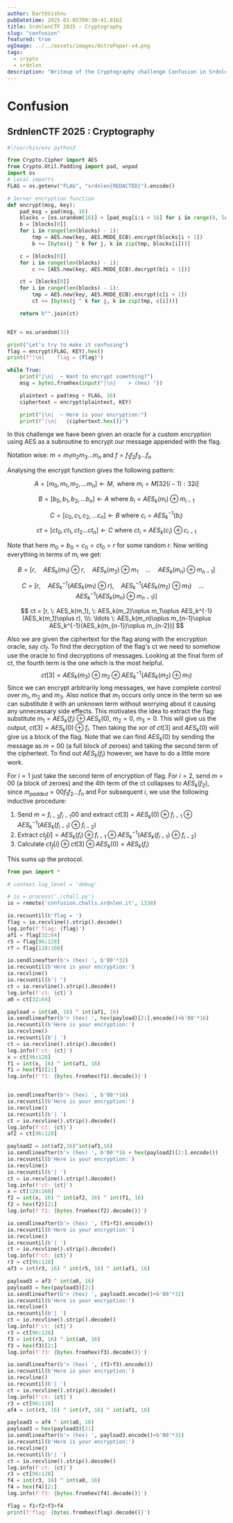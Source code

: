 ```yaml
---
author: DarthVishnu
pubDatetime: 2025-01-05T09:30:41.816Z
title: SrdnlenCTF 2025 - Cryptography
slug: "confusion"
featured: true
ogImage: ../../assets/images/AstroPaper-v4.png
tags:
  - crypto
  - srdnlen
description: "Writeup of the Cryptography challenge Confusion in SrdnlenCTF 2025"
---
```


# Confusion

## SrdnlenCTF 2025 : Cryptography

```python
#!/usr/bin/env python3

from Crypto.Cipher import AES
from Crypto.Util.Padding import pad, unpad
import os
# Local imports
FLAG = os.getenv("FLAG", "srdnlen{REDACTED}").encode()

# Server encryption function
def encrypt(msg, key):
    pad_msg = pad(msg, 16)
    blocks = [os.urandom(16)] + [pad_msg[i:i + 16] for i in range(0, len(pad_msg), 16)]
    b = [blocks[0]]
    for i in range(len(blocks) - 1):
        tmp = AES.new(key, AES.MODE_ECB).encrypt(blocks[i + 1])
        b += [bytes(j ^ k for j, k in zip(tmp, blocks[i]))]

    c = [blocks[0]]
    for i in range(len(blocks) - 1):
        c += [AES.new(key, AES.MODE_ECB).decrypt(b[i + 1])]

    ct = [blocks[0]]
    for i in range(len(blocks) - 1):
        tmp = AES.new(key, AES.MODE_ECB).encrypt(c[i + 1])
        ct += [bytes(j ^ k for j, k in zip(tmp, c[i]))]

    return b"".join(ct)


KEY = os.urandom(32)

print("Let's try to make it confusing")
flag = encrypt(FLAG, KEY).hex()
print(f"|\n|    flag = {flag}")

while True:
    print("|\n|  ~ Want to encrypt something?")
    msg = bytes.fromhex(input("|\n|    > (hex) "))

    plaintext = pad(msg + FLAG, 16)
    ciphertext = encrypt(plaintext, KEY)

    print("|\n|  ~ Here is your encryption:")
    print(f"|\n|   {ciphertext.hex()}")
```

In this challenge we have been given an oracle for a custom encryption using AES as a subroutine to encrypt our message appended with the flag.

Notation wise: $m=m_1m_2m_3\ldots m_n$ and $f = f_1f_2f_3\ldots f_n$

Analysing the encrypt function gives the following pattern:

$$
A = [m_0, m_1, m_2, \ldots m_n] \leftarrow M, \text{ where } m_i = M[32(i-1):32i]
$$

$$
B = [b_0, b_1, b_2, \ldots b_n] \leftarrow A \text{ where } b_i = AES_k(m_i)\oplus m_{i-1}
$$

$$
C = [c_0, c_1, c_2, \ldots c_n] \leftarrow B \text{ where } c_i = AES^{-1}_k(b_i)
$$

$$
ct = [ct_0, ct_1, ct_2 \ldots ct_n] \leftarrow C \text{ where } ct_i = AES_k(c_i)\oplus c_{i-1}
$$

Note that here $m_0 = b_0 = c_0 = ct_0 = r$ for some random $r$. Now writing everything in terms of $m_i$ we get:

$$
B = [r,\quad AES_k(m_1)\oplus r, \quad AES_k(m_2)\oplus m_1 \quad \ldots \quad AES_k(m_n)\oplus m_{n-1}]
$$

$$
C = [r, \quad AES_k^{-1}(AES_k(m_1)\oplus r), \quad AES_k^{-1}(AES_k(m_2)\oplus m_1) \quad \ldots \quad AES_k^{-1}(AES_k(m_n)\oplus m_{n-1})]
$$

$$
ct = [r, \: AES_k(m_1), \: AES_k(m_2)\oplus m_1\oplus AES_k^{-1}(AES_k(m_1)\oplus r), \\\: \ldots \: AES_k(m_n)\oplus m_{n-1}\oplus AES_k^{-1}(AES_k(m_{n-1})\oplus m_{n-2})]
$$

Also we are given the ciphertext for the flag along with the encryption oracle, say $ct_f$. To find the decryption of the flag's ct we need to somehow use the oracle to find decryptions of messages. Looking at the final form of ct, the fourth term is the one which is the most helpful.
$$ct[3] = AES_k(m_3)\oplus m_2\oplus AES_k^{-1}(AES_k(m_2)\oplus m_1)$$
Since we can encrypt arbitrarily long messages, we have complete control over $m_1, m_2$ and $m_3$. Also notice that $m_1$ occurs only once in the term so we can substitute it with an unknown term without worrying about it causing any unnecessary side effects. This motivates the idea to extract the flag: substitute $m_1 = AES_k(f_i)\oplus AES_k(0)$, $m_2 = 0$, $m_3 = 0$. This will give us the output, $ct[3] = AES_k(0) \oplus f_i$. Then taking the xor of $ct[3]$ and $AES_k(0)$ will give us a block of the flag. Note that we can find $AES_k(0)$ by sending the message as $m=00$ (a full block of zeroes) and taking the second term of the ciphertext. To find out $AES_k(f_i)$ however, we have to do a little more work.

For $i=1$ just take the second term of encryption of flag. For $i=2$, send $m=00$ (a block of zeroes) and the 4th term of the ct collapses to $AES_k(f_2)$, since $m_{padded} =00 f_1 f_2\ldots f_n$ and For subsequent $i$, we use the following inductive procedure:

1. Send $m=f_{i-2} f_{i-1} 00$ and extract $ct[3] = AES_k(0)\oplus f_{i-1} \oplus AES_k^{-1}(AES_k(f_{i-1})\oplus f_{i-2})$
2. Extract $ct_f[i] = AES_k(f_i) \oplus f_{i-1} \oplus AES_k^{-1}(AES_k(f_{i-1})\oplus f_{i-2})$
3. Calculate $ct_f[i] \oplus ct[3] \oplus AES_k(0) = AES_k(f_i)$

This sums up the protocol.

```python
from pwn import *

# context.log_level = 'debug'

# io = process('./chall.py')
io = remote('confusion.challs.srdnlen.it', 1338)

io.recvuntil(b'flag = ')
flag = io.recvline().strip().decode()
log.info(f'flag: {flag}')
af1 = flag[32:64]
r5 = flag[96:128]
r7 = flag[128:160]

io.sendlineafter(b'> (hex) ', b'00'*32)
io.recvuntil(b'Here is your encryption:')
io.recvline()
io.recvuntil(b'| ')
ct = io.recvline().strip().decode()
log.info(f'ct: {ct}')
a0 = ct[32:64]

payload = int(a0, 16) ^ int(af1, 16)
io.sendlineafter(b'> (hex) ', hex(payload)[2:].encode()+b'00'*16)
io.recvuntil(b'Here is your encryption:')
io.recvline()
io.recvuntil(b'| ')
ct = io.recvline().strip().decode()
log.info(f'ct: {ct}')
x = ct[96:128]
f1 = int(x, 16) ^ int(af1, 16)
f1 = hex(f1)[2:]
log.info(f'f1: {bytes.fromhex(f1).decode()}')


io.sendlineafter(b'> (hex) ', b'00'*16)
io.recvuntil(b'Here is your encryption:')
io.recvline()
io.recvuntil(b'| ')
ct = io.recvline().strip().decode()
log.info(f'ct: {ct}')
af2 = ct[96:128]

payload2 = int(af2,16)^int(af1,16)
io.sendlineafter(b'> (hex) ', b'00'*16 + hex(payload2)[2:].encode())
io.recvuntil(b'Here is your encryption:')
io.recvline()
io.recvuntil(b'| ')
ct = io.recvline().strip().decode()
log.info(f'ct: {ct}')
x = ct[128:160]
f2 = int(x, 16) ^ int(af2, 16) ^ int(f1, 16)
f2 = hex(f2)[2:]
log.info(f'f2: {bytes.fromhex(f2).decode()}')

io.sendlineafter(b'> (hex) ', (f1+f2).encode())
io.recvuntil(b'Here is your encryption:')
io.recvline()
io.recvuntil(b'| ')
ct = io.recvline().strip().decode()
log.info(f'ct: {ct}')
r3 = ct[96:128]
af3 = int(r3, 16) ^ int(r5, 16) ^ int(af1, 16)

payload3 = af3 ^ int(a0, 16)
payload3 = hex(payload3)[2:]
io.sendlineafter(b'> (hex) ', payload3.encode()+b'00'*32)
io.recvuntil(b'Here is your encryption:')
io.recvline()
io.recvuntil(b'| ')
ct = io.recvline().strip().decode()
log.info(f'ct: {ct}')
r3 = ct[96:128]
f3 = int(r3, 16) ^ int(a0, 16)
f3 = hex(f3)[2:]
log.info(f'f3: {bytes.fromhex(f3).decode()}')

io.sendlineafter(b'> (hex) ', (f2+f3).encode())
io.recvuntil(b'Here is your encryption:')
io.recvline()
io.recvuntil(b'| ')
ct = io.recvline().strip().decode()
log.info(f'ct: {ct}')
r3 = ct[96:128]
af4 = int(r3, 16) ^ int(r7, 16) ^ int(af1, 16)

payload3 = af4 ^ int(a0, 16)
payload3 = hex(payload3)[2:]
io.sendlineafter(b'> (hex) ', payload3.encode()+b'00'*32)
io.recvuntil(b'Here is your encryption:')
io.recvline()
io.recvuntil(b'| ')
ct = io.recvline().strip().decode()
log.info(f'ct: {ct}')
r3 = ct[96:128]
f4 = int(r3, 16) ^ int(a0, 16)
f4 = hex(f4)[2:]
log.info(f'f3: {bytes.fromhex(f4).decode()}')

flag = f1+f2+f3+f4
print(f'flag: {bytes.fromhex(flag).decode()}')
```
